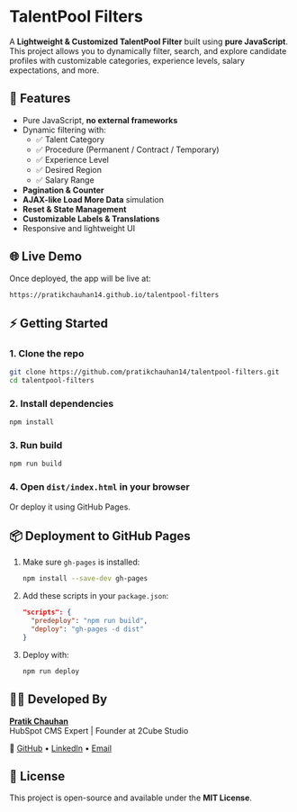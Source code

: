 

# TalentPool Filters

A **Lightweight & Customized TalentPool Filter** built using **pure JavaScript**.  
This project allows you to dynamically filter, search, and explore candidate profiles with customizable categories, experience levels, salary expectations, and more.

## 🚀 Features
- Pure JavaScript, **no external frameworks**
- Dynamic filtering with:
  - ✅ Talent Category
  - ✅ Procedure (Permanent / Contract / Temporary)
  - ✅ Experience Level
  - ✅ Desired Region
  - ✅ Salary Range
- **Pagination & Counter**
- **AJAX-like Load More Data** simulation
- **Reset & State Management**
- **Customizable Labels & Translations**
- Responsive and lightweight UI

## 🌐 Live Demo
Once deployed, the app will be live at:

```
https://pratikchauhan14.github.io/talentpool-filters
```

## ⚡ Getting Started

### 1. Clone the repo
```bash
git clone https://github.com/pratikchauhan14/talentpool-filters.git
cd talentpool-filters
```

### 2. Install dependencies
```bash
npm install
```

### 3. Run build
```bash
npm run build
```

### 4. Open `dist/index.html` in your browser  
Or deploy it using GitHub Pages.

## 📦 Deployment to GitHub Pages
1. Make sure `gh-pages` is installed:
   ```bash
   npm install --save-dev gh-pages
   ```
2. Add these scripts in your `package.json`:
   ```json
   "scripts": {
     "predeploy": "npm run build",
     "deploy": "gh-pages -d dist"
   }
   ```
3. Deploy with:
   ```bash
   npm run deploy
   ```

## 👨‍💻 Developed By
**[Pratik Chauhan](https://2cube.studio)**  
HubSpot CMS Expert | Founder at 2Cube Studio  

🔗 [GitHub](https://github.com/pratikchauhan14) • [LinkedIn](https://www.linkedin.com/in/pratik-chauhan-cp/) • [Email](mailto:pratik@2cube.studio)

## 📜 License
This project is open-source and available under the **MIT License**.